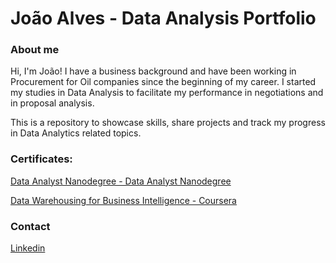 # João Alves - Data Analysis Portfolio


### About me ###

Hi, I'm João! I have a business background and have been working in Procurement for Oil companies since the beginning of my career. I started my studies in Data Analysis to facilitate my performance in negotiations and in proposal analysis. 

This is a repository to showcase skills, share projects and track my progress in Data Analytics related topics.



### Certificates:

[Data Analyst Nanodegree - Data Analyst Nanodegree](https://confirm.udacity.com/GEFTLZXL)

[Data Warehousing for Business Intelligence - Coursera](https://coursera.org/share/c4dce3aba5a37793f88c28ff7582f716)


### Contact

[Linkedin](https://www.linkedin.com/in/jo%C3%A3o-gabriel-alves-eng598/?locale=en_US)




<!---
joaoalves97/joaoalves97 is a ✨ special ✨ repository because its `README.md` (this file) appears on your GitHub profile.
You can click the Preview link to take a look at your changes.
--->
